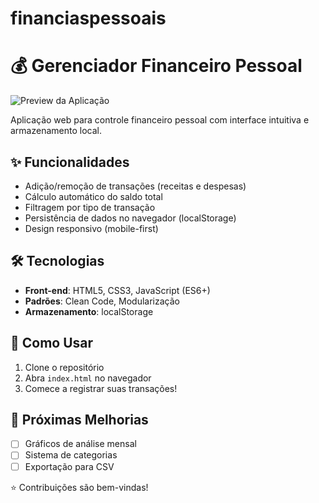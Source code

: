 # financiaspessoais

# 💰 Gerenciador Financeiro Pessoal

![Preview da Aplicação](link-para-imagem-opcional.png)

Aplicação web para controle financeiro pessoal com interface intuitiva e armazenamento local.

## ✨ Funcionalidades
- Adição/remoção de transações (receitas e despesas)
- Cálculo automático do saldo total
- Filtragem por tipo de transação
- Persistência de dados no navegador (localStorage)
- Design responsivo (mobile-first)

## 🛠 Tecnologias
- **Front-end**: HTML5, CSS3, JavaScript (ES6+)
- **Padrões**: Clean Code, Modularização
- **Armazenamento**: localStorage

## 🚀 Como Usar
1. Clone o repositório
2. Abra `index.html` no navegador
3. Comece a registrar suas transações!

## 📌 Próximas Melhorias
- [ ] Gráficos de análise mensal
- [ ] Sistema de categorias
- [ ] Exportação para CSV

⭐ Contribuições são bem-vindas!
